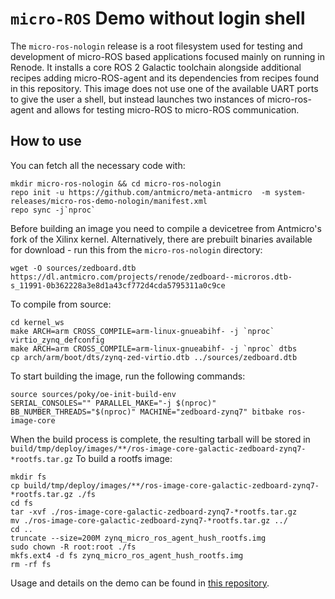 # `micro-ROS` Demo without login shell

The `micro-ros-nologin` release is a root filesystem used for testing and development of micro-ROS based applications focused mainly on running in Renode.
It installs a core ROS 2 Galactic toolchain alongside additional recipes adding micro-ROS-agent and its dependencies from recipes found in this repository.
This image does not use one of the available UART ports to give the user a shell, but instead launches two instances of micro-ros-agent and allows for testing
micro-ROS to micro-ROS communication.

## How to use

You can fetch all the necessary code with:
```
mkdir micro-ros-nologin && cd micro-ros-nologin
repo init -u https://github.com/antmicro/meta-antmicro  -m system-releases/micro-ros-demo-nologin/manifest.xml
repo sync -j`nproc`
```

Before building an image you need to compile a devicetree from Antmicro's fork of the Xilinx kernel.
Alternatively, there are prebuilt binaries available for download - run this from the `micro-ros-nologin` directory:
```
wget -O sources/zedboard.dtb https://dl.antmicro.com/projects/renode/zedboard--microros.dtb-s_11991-0b362228a3e8d1a43cf772d4cda5795311a0c9ce
```
To compile from source:
```
cd kernel_ws
make ARCH=arm CROSS_COMPILE=arm-linux-gnueabihf- -j `nproc` virtio_zynq_defconfig
make ARCH=arm CROSS_COMPILE=arm-linux-gnueabihf- -j `nproc` dtbs
cp arch/arm/boot/dts/zynq-zed-virtio.dtb ../sources/zedboard.dtb
```

To start building the image, run the following commands:
```
source sources/poky/oe-init-build-env
SERIAL_CONSOLES="" PARALLEL_MAKE="-j $(nproc)" BB_NUMBER_THREADS="$(nproc)" MACHINE="zedboard-zynq7" bitbake ros-image-core
```

When the build process is complete, the resulting tarball will be stored in `build/tmp/deploy/images/**/ros-image-core-galactic-zedboard-zynq7-*rootfs.tar.gz`
To build a rootfs image:
```
mkdir fs
cp build/tmp/deploy/images/**/ros-image-core-galactic-zedboard-zynq7-*rootfs.tar.gz ./fs
cd fs
tar -xvf ./ros-image-core-galactic-zedboard-zynq7-*rootfs.tar.gz
mv ./ros-image-core-galactic-zedboard-zynq7-*rootfs.tar.gz ../
cd ..
truncate --size=200M zynq_micro_ros_agent_hush_rootfs.img
sudo chown -R root:root ./fs
mkfs.ext4 -d fs zynq_micro_ros_agent_hush_rootfs.img
rm -rf fs
```
Usage and details on the demo can be found in [this repository](https://github.com/antmicro/renode-microros-demo).
